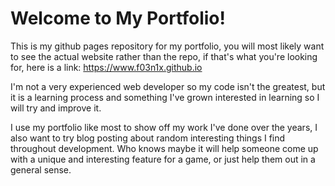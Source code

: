 # Welcome to My Portfolio!

This is my github pages repository for my portfolio, you will most likely want to see the actual website rather than the repo, if that's what you're looking for, here is a link: https://www.f03n1x.github.io

I'm not a very experienced web developer so my code isn't the greatest, but it is a learning process and something I've grown interested in learning so I will try and improve it.

I use my portfolio like most to show off my work I've done over the years, I also want to try blog posting about random interesting things I find throughout development. Who knows maybe it will help someone come up with a unique and interesting feature for a game, or just help them out in a general sense.
